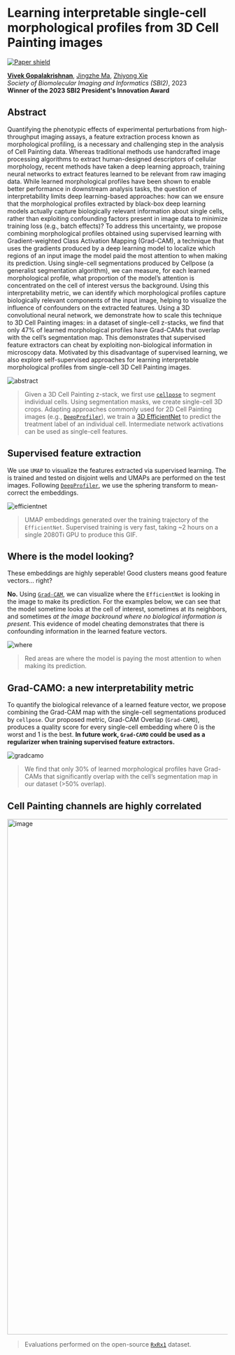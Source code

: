 # Learning interpretable single-cell morphological profiles from 3D Cell Painting images

[![Paper shield](https://img.shields.io/badge/arXiv-2403.17615-red.svg)](https://arxiv.org/abs/2403.17615)

[**Vivek Gopalakrishnan**](https://vivekg.dev/),
[Jingzhe Ma](https://www.linkedin.com/in/jingzhe-ma),
[Zhiyong Xie](https://scholar.google.com/citations?user=0DsebPAAAAAJ)
\
*Society of Biomolecular Imaging and Informatics (SBI2)*, 2023
\
**Winner of the 2023 SBI2 President's Innovation Award**

## Abstract
Quantifying the phenotypic effects of experimental perturbations from high-throughput imaging assays, a feature extraction process known as morphological profiling, is a necessary and challenging step in the analysis of Cell Painting data. Whereas traditional methods use handcrafted image processing algorithms to extract human-designed descriptors of cellular morphology, recent methods have taken a deep learning approach, training neural networks to extract features learned to be relevant from raw imaging data. While learned morphological profiles have been shown to enable better performance in downstream analysis tasks, the question of interpretability limits deep learning-based approaches: how can we ensure that the morphological profiles extracted by black-box deep learning models actually capture biologically relevant information about single cells, rather than exploiting confounding factors present in image data to minimize training loss (e.g., batch effects)? To address this uncertainty, we propose combining morphological profiles obtained using supervised learning with Gradient-weighted Class Activation Mapping (Grad-CAM), a technique that uses the gradients produced by a deep learning model to localize which regions of an input image the model paid the most attention to when making its prediction. Using single-cell segmentations produced by Cellpose (a generalist segmentation algorithm), we can measure, for each learned morphological profile, what proportion of the model’s attention is concentrated on the cell of interest versus the background. Using this interpretability metric, we can identify which morphological profiles capture biologically relevant components of the input image, helping to visualize the influence of confounders on the extracted features. Using a 3D convolutional neural network, we demonstrate how to scale this technique to 3D Cell Painting images: in a dataset of single-cell z-stacks, we find that only 47% of learned morphological profiles have Grad-CAMs that overlap with the cell’s segmentation map. This demonstrates that supervised feature extractors can cheat by exploiting non-biological information in microscopy data. Motivated by this disadvantage of supervised learning, we also explore self-supervised approaches for learning interpretable morphological profiles from single-cell 3D Cell Painting images.

![abstract](https://github.com/eigenvivek/Grad-CAMO/assets/29757116/b75775ad-e37c-4282-9961-4b7e18ba6c7b)

> Given a 3D Cell Painting z-stack, we first use [`cellpose`](https://github.com/MouseLand/cellpose) to segment individual cells. Using segmentation masks, we create single-cell 3D crops. Adapting approaches commonly used for 2D Cell Painting images (e.g., [`DeepProfiler`](https://github.com/cytomining)), we train a [3D EfficientNet](https://github.com/shijianjian/EfficientNet-PyTorch-3D) to predict the treatment label of an individual cell. Intermediate network activations can be used as single-cell features.

## Supervised feature extraction
We use `UMAP` to visualize the features extracted via supervised learning. The is trained and tested on disjoint wells and UMAPs are performed on the test images. Following [`DeepProfiler`](https://github.com/cytomining), we use the sphering transform to mean-correct the embeddings.

![efficientnet](https://github.com/eigenvivek/zlearn/assets/29757116/e341d1f8-0dae-4153-a669-3494fe921744)
> UMAP embeddings generated over the training trajectory of the `EfficientNet`. Supervised training is very fast, taking ~2 hours on a single 2080Ti GPU to produce this GIF.

## Where is the model looking?

These embeddings are highly seperable! Good clusters means good feature vectors... right?

**No.** Using [`Grad-CAM`](https://github.com/jacobgil/pytorch-grad-cam), we can visualize where the `EfficientNet` is looking in the image to make its prediction. For the examples below, we can see that the model sometime looks at the cell of interest, sometimes at its neighbors, and sometimes *at the image backround where no biological information is present*. This evidence of model cheating demonstrates that there is confounding information in the learned feature vectors.

![where](https://github.com/eigenvivek/Grad-CAMO/assets/29757116/f1b88793-44af-4298-bb5f-07f6332f6a75)
> Red areas are where the model is paying the most attention to when making its prediction.

## Grad-CAMO: a new interpretability metric

To quantify the biological relevance of a learned feature vector, we propose combining the Grad-CAM map with the single-cell segmentations produced by `cellpose`. Our proposed metric, Grad-CAM Overlap (`Grad-CAMO`), produces a quality score for every single-cell embedding where 0 is the worst and 1 is the best.
**In future work, `Grad-CAMO` could be used as a regularizer when training supervised feature extractors.**

![gradcamo](https://github.com/eigenvivek/Grad-CAMO/assets/29757116/b84f588b-9384-4e56-bf6a-8a09c45bc3b1)
> We find that only 30% of learned morphological profiles have Grad-CAMs that significantly overlap with the cell’s segmentation map in our dataset (>50% overlap).

## Cell Painting channels are highly correlated

<img width="1179" alt="image" src="https://github.com/eigenvivek/zlearn/assets/29757116/f3b1f1f8-c33e-4bbd-84fa-22e240bb7ac5">

> Evaluations performed on the open-source [`RxRx1`](https://www.rxrx.ai/rxrx1) dataset.

